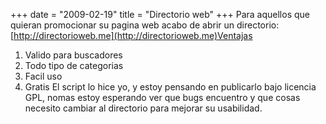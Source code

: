 +++
date = "2009-02-19"
title = "Directorio web"
+++
Para aquellos que quieran promocionar su pagina web acabo de abrir un directorio: [http://directorioweb.me](http://directorioweb.me)Ventajas

1. Valido para buscadores
2. Todo tipo de categorias
3. Facil uso
4. Gratis
El script lo hice yo, y estoy pensando en publicarlo bajo licencia GPL, nomas estoy esperando ver que bugs encuentro y que cosas necesito cambiar al directorio para mejorar su usabilidad.
